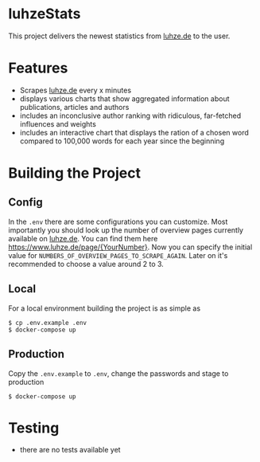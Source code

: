 # luhzeStats
This project delivers the newest statistics from [luhze.de](https://www.luhze.de) to the user. 

# Features
* Scrapes [luhze.de](https://www.luhze.de) every x minutes
* displays various charts that show aggregated information about publications, articles and authors
* includes an inconclusive author ranking with ridiculous, far-fetched influences and weights
* includes an interactive chart that displays the ration of a chosen word compared to 100,000 words for each year since the beginning 

# Building the Project
## Config
In the ```.env``` there are some configurations you can customize. Most importantly you should look up the number of 
overview pages currently available on [luhze.de](https://www.luhze.de). You can find them here https://www.luhze.de/page/{YourNumber}.
Now you can specify the initial value for ```NUMBERS_OF_OVERVIEW_PAGES_TO_SCRAPE_AGAIN```. Later on it's recommended to 
choose a value around 2 to 3.

## Local
For a local environment building the project is as simple as   
```
$ cp .env.example .env  
$ docker-compose up
```

## Production
Copy the ```.env.example``` to ```.env```, change the passwords and stage to production
```
$ docker-compose up
```

# Testing
* there are no tests available yet